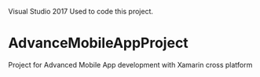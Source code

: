 Visual Studio 2017 Used to code this project.

# AdvanceMobileAppProject
Project for Advanced Mobile App development with Xamarin cross platform
